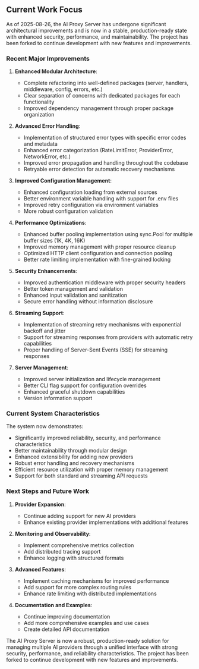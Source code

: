 ## Current Work Focus

As of 2025-08-26, the AI Proxy Server has undergone significant architectural improvements and is now in a stable, production-ready state with enhanced security, performance, and maintainability. The project has been forked to continue development with new features and improvements.

### Recent Major Improvements

1. **Enhanced Modular Architecture**:
   - Complete refactoring into well-defined packages (server, handlers, middleware, config, errors, etc.)
   - Clear separation of concerns with dedicated packages for each functionality
   - Improved dependency management through proper package organization

2. **Advanced Error Handling**:
   - Implementation of structured error types with specific error codes and metadata
   - Enhanced error categorization (RateLimitError, ProviderError, NetworkError, etc.)
   - Improved error propagation and handling throughout the codebase
   - Retryable error detection for automatic recovery mechanisms

3. **Improved Configuration Management**:
   - Enhanced configuration loading from external sources
   - Better environment variable handling with support for .env files
   - Improved retry configuration via environment variables
   - More robust configuration validation

4. **Performance Optimizations**:
   - Enhanced buffer pooling implementation using sync.Pool for multiple buffer sizes (1K, 4K, 16K)
   - Improved memory management with proper resource cleanup
   - Optimized HTTP client configuration and connection pooling
   - Better rate limiting implementation with fine-grained locking

5. **Security Enhancements**:
   - Improved authentication middleware with proper security headers
   - Better token management and validation
   - Enhanced input validation and sanitization
   - Secure error handling without information disclosure

6. **Streaming Support**:
   - Implementation of streaming retry mechanisms with exponential backoff and jitter
   - Support for streaming responses from providers with automatic retry capabilities
   - Proper handling of Server-Sent Events (SSE) for streaming responses

7. **Server Management**:
   - Improved server initialization and lifecycle management
   - Better CLI flag support for configuration overrides
   - Enhanced graceful shutdown capabilities
   - Version information support

### Current System Characteristics

The system now demonstrates:
- Significantly improved reliability, security, and performance characteristics
- Better maintainability through modular design
- Enhanced extensibility for adding new providers
- Robust error handling and recovery mechanisms
- Efficient resource utilization with proper memory management
- Support for both standard and streaming API requests

### Next Steps and Future Work

1. **Provider Expansion**:
   - Continue adding support for new AI providers
   - Enhance existing provider implementations with additional features

2. **Monitoring and Observability**:
   - Implement comprehensive metrics collection
   - Add distributed tracing support
   - Enhance logging with structured formats

3. **Advanced Features**:
   - Implement caching mechanisms for improved performance
   - Add support for more complex routing rules
   - Enhance rate limiting with distributed implementations

4. **Documentation and Examples**:
   - Continue improving documentation
   - Add more comprehensive examples and use cases
   - Create detailed API documentation

The AI Proxy Server is now a robust, production-ready solution for managing multiple AI providers through a unified interface with strong security, performance, and reliability characteristics. The project has been forked to continue development with new features and improvements.